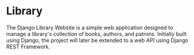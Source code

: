 # Library
The Django Library Website is a simple web application designed to manage a library's collection of books, authors, and patrons. Initially built using Django, the project will later be extended to a web API using Django REST Framework.
